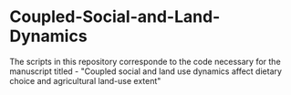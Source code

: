 # Coupled-Social-and-Land-Dynamics

The scripts in this repository corresponde to the code necessary for the manuscript titled - "Coupled social and land use dynamics affect dietary choice and agricultural land-use extent"


